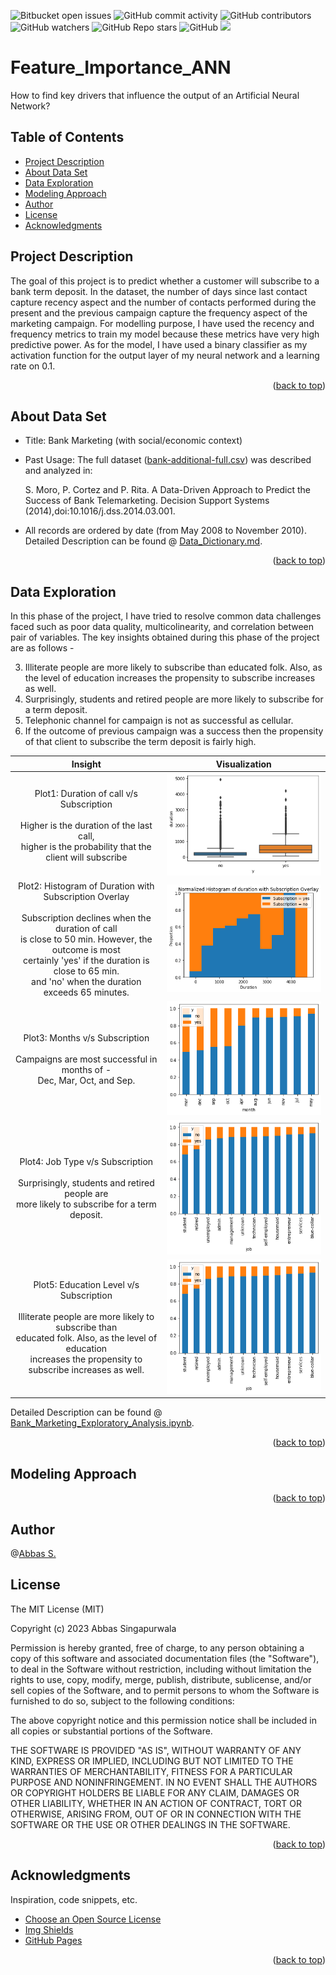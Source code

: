 <a name="readme-top"></a>
![Bitbucket open issues](https://img.shields.io/bitbucket/issues/clkride/Feature_Importance_ANN?style=flat-square)
![GitHub commit activity](https://img.shields.io/github/commit-activity/m/clkride/Feature_Importance_ANN?style=flat-square)
![GitHub contributors](https://img.shields.io/github/contributors/clkride/Feature_Importance_ANN?style=flat-square)
![GitHub watchers](https://img.shields.io/github/watchers/clkride/Feature_Importance_ANN?style=flat-square)
![GitHub Repo stars](https://img.shields.io/github/stars/clkride/Feature_Importance_ANN?style=flat-square)
![GitHub](https://img.shields.io/github/license/clkride/Feature_Importance_ANN?style=flat-square)
<a href="https://linkedin.com/in/abbas-singapurwala">
<img src="https://img.shields.io/badge/LinkedIn-blue?style=flat&logo=linkedin&labelColor=blue">
</a>

# Feature_Importance_ANN
How to find key drivers that influence the output of an Artificial Neural Network?

## Table of Contents
- [Project Description](#project-description)
- [About Data Set](#about-data-set)
- [Data Exploration](#data-exploration)
- [Modeling Approach](#modeling-approach)
- [Author](#author)
- [License](#license)
- [Acknowledgments](#acknowledgments)

## Project Description
The goal of this project is to predict whether a customer will subscribe to a bank term deposit. In the dataset, the number of days since last contact capture recency aspect and the number of contacts performed during the present and the previous campaign capture the frequency aspect of the marketing campaign. For modelling purpose, I have used the recency and frequency metrics to train my model because these metrics have very high predictive power. As for the model, I have used a binary classifier as my activation function for the output layer of my neural network and a learning rate on 0.1. 
<p align="right">(<a href="#readme-top">back to top</a>)</p>

## About Data Set

* Title: Bank Marketing (with social/economic context)
* Past Usage: The full dataset ([bank-additional-full.csv](https://github.com/clkride/Feature_Importance_ANN/blob/main/Data/bank-additional-full.csv)) was described and analyzed in:

  S. Moro, P. Cortez and P. Rita. A Data-Driven Approach to Predict the Success of Bank Telemarketing. Decision Support Systems (2014),doi:10.1016/j.dss.2014.03.001.
 
 * All records are ordered by date (from May 2008 to November 2010). Detailed Description can be found @ [Data_Dictionary.md](https://github.com/clkride/Feature_Importance_ANN/blob/main/Data%20Set%20Description/Data_Dictionary.md).

<p align="right">(<a href="#readme-top">back to top</a>)</p>

## Data Exploration

In this phase of the project, I have tried to resolve common data challenges faced such as poor data quality, multicolinearity, and correlation between pair of variables. The key insights obtained during this phase of the project are as follows - 

3.	Illiterate people are more likely to subscribe than educated folk. Also, as the level of education increases the propensity to subscribe increases as well.
5.	Surprisingly, students and retired people are more likely to subscribe for a term deposit.
6.	Telephonic channel for campaign is not as successful as cellular.
8.	If the outcome of previous campaign was a success then the propensity of that client to subscribe the term deposit is fairly high.

Insight           | &nbsp; &nbsp; &nbsp; &nbsp;&nbsp; &nbsp; &nbsp; &nbsp; Visualization &nbsp; &nbsp; &nbsp; &nbsp;&nbsp; &nbsp; &nbsp; &nbsp;
:-------------------------:|:-------------------------:
 Plot1: Duration of call v/s Subscription <br/> <br/> Higher is the duration of the last call,<br/> higher is the probability that the client will subscribe | ![alt text](https://github.com/clkride/Feature_Importance_ANN/blob/main/duration.png?raw=true)
  Plot2: Histogram of Duration with Subscription Overlay <br/> <br/> Subscription declines when the duration of call<br/> is close to 50 min. However, the outcome is most <br/>certainly 'yes' if the duration is close to 65 min. <br/>and 'no' when the duration exceeds 65 minutes. | ![alt text](https://github.com/clkride/Feature_Importance_ANN/blob/main/duration_limits.png?raw=true)
 Plot3: Months v/s Subscription <br/> <br/> Campaigns are most successful in months of - <br/> Dec, Mar, Oct, and Sep. | ![alt text](https://github.com/clkride/Feature_Importance_ANN/blob/main/months_vs_campaign_outcome.png?raw=true)
 Plot4: Job Type v/s Subscription <br/> <br/> Surprisingly, students and retired people are<br/> more likely to subscribe for a term deposit. | ![alt text](https://github.com/clkride/Feature_Importance_ANN/blob/main/job_type_vs_subscription.png?raw=true)
 Plot5: Education Level v/s Subscription <br/> <br/> Illiterate people are more likely to subscribe than <br/>educated folk. Also, as the level of education <br/>increases the propensity to subscribe increases as well.| ![alt text](https://github.com/clkride/Feature_Importance_ANN/blob/main/job_type_vs_subscription.png?raw=true)

Detailed Description can be found @ [Bank_Marketing_Exploratory_Analysis.ipynb](https://github.com/clkride/Feature_Importance_ANN/blob/main/Bank_Marketing_Exploratory_Analysis.ipynb).

<p align="right">(<a href="#readme-top">back to top</a>)</p>

## Modeling Approach

<p align="right">(<a href="#readme-top">back to top</a>)</p>

## Author
 @[Abbas S.](https://github.com/clkride)

## License
The MIT License (MIT)

Copyright (c) 2023 Abbas Singapurwala

Permission is hereby granted, free of charge, to any person obtaining
a copy of this software and associated documentation files (the
"Software"), to deal in the Software without restriction, including
without limitation the rights to use, copy, modify, merge, publish,
distribute, sublicense, and/or sell copies of the Software, and to
permit persons to whom the Software is furnished to do so, subject to
the following conditions:

The above copyright notice and this permission notice shall be
included in all copies or substantial portions of the Software.

THE SOFTWARE IS PROVIDED "AS IS", WITHOUT WARRANTY OF ANY KIND,
EXPRESS OR IMPLIED, INCLUDING BUT NOT LIMITED TO THE WARRANTIES OF
MERCHANTABILITY, FITNESS FOR A PARTICULAR PURPOSE AND
NONINFRINGEMENT. IN NO EVENT SHALL THE AUTHORS OR COPYRIGHT HOLDERS BE
LIABLE FOR ANY CLAIM, DAMAGES OR OTHER LIABILITY, WHETHER IN AN ACTION
OF CONTRACT, TORT OR OTHERWISE, ARISING FROM, OUT OF OR IN CONNECTION
WITH THE SOFTWARE OR THE USE OR OTHER DEALINGS IN THE SOFTWARE.

<p align="right">(<a href="#readme-top">back to top</a>)</p>

## Acknowledgments
Inspiration, code snippets, etc.
* [Choose an Open Source License](https://choosealicense.com)
* [Img Shields](https://shields.io)
* [GitHub Pages](https://pages.github.com)
<p align="right">(<a href="#readme-top">back to top</a>)</p>





